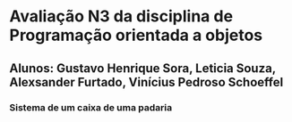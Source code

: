 ﻿# Avaliação N3 da disciplina de Programação orientada a objetos 

## Alunos: Gustavo Henrique Sora, Leticia Souza, Alexsander Furtado, Vinícius Pedroso Schoeffel

### Sistema de um caixa de uma padaria  
